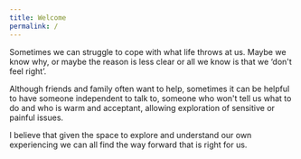 ```yaml
---
title: Welcome
permalink: /
---
```

Sometimes we can struggle to cope with what life throws at us. Maybe we know why, or maybe the reason is less clear or all we know is that we ‘don&#39;t feel right’.

Although friends and family often want to help, sometimes it can be helpful to have someone independent to talk to, someone who won&#39;t tell us what to do and who is warm and acceptant, allowing exploration of sensitive or painful issues.

I believe that given the space to explore and understand our own experiencing we can all find the way forward that is right for us.
